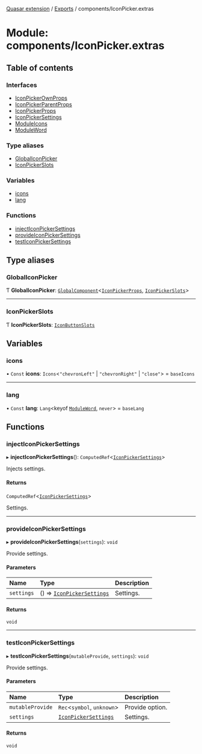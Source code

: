 [Quasar extension](../index.md) / [Exports](../modules.md) / components/IconPicker.extras

# Module: components/IconPicker.extras

## Table of contents

### Interfaces

- [IconPickerOwnProps](../interfaces/components_IconPicker_extras.IconPickerOwnProps.md)
- [IconPickerParentProps](../interfaces/components_IconPicker_extras.IconPickerParentProps.md)
- [IconPickerProps](../interfaces/components_IconPicker_extras.IconPickerProps.md)
- [IconPickerSettings](../interfaces/components_IconPicker_extras.IconPickerSettings.md)
- [ModuleIcons](../interfaces/components_IconPicker_extras.ModuleIcons.md)
- [ModuleWord](../interfaces/components_IconPicker_extras.ModuleWord.md)

### Type aliases

- [GlobalIconPicker](components_IconPicker_extras.md#globaliconpicker)
- [IconPickerSlots](components_IconPicker_extras.md#iconpickerslots)

### Variables

- [icons](components_IconPicker_extras.md#icons)
- [lang](components_IconPicker_extras.md#lang)

### Functions

- [injectIconPickerSettings](components_IconPicker_extras.md#injecticonpickersettings)
- [provideIconPickerSettings](components_IconPicker_extras.md#provideiconpickersettings)
- [testIconPickerSettings](components_IconPicker_extras.md#testiconpickersettings)

## Type aliases

### GlobalIconPicker

Ƭ **GlobalIconPicker**: [`GlobalComponent`](../interfaces/components_api.GlobalComponent.md)<[`IconPickerProps`](../interfaces/components_IconPicker_extras.IconPickerProps.md), [`IconPickerSlots`](components_IconPicker_extras.md#iconpickerslots)\>

___

### IconPickerSlots

Ƭ **IconPickerSlots**: [`IconButtonSlots`](components_IconButton_extras.md#iconbuttonslots)

## Variables

### icons

• `Const` **icons**: `Icons`<``"chevronLeft"`` \| ``"chevronRight"`` \| ``"close"``\> = `baseIcons`

___

### lang

• `Const` **lang**: `Lang`<keyof [`ModuleWord`](../interfaces/components_IconPicker_extras.ModuleWord.md), `never`\> = `baseLang`

## Functions

### injectIconPickerSettings

▸ **injectIconPickerSettings**(): `ComputedRef`<[`IconPickerSettings`](../interfaces/components_IconPicker_extras.IconPickerSettings.md)\>

Injects settings.

#### Returns

`ComputedRef`<[`IconPickerSettings`](../interfaces/components_IconPicker_extras.IconPickerSettings.md)\>

Settings.

___

### provideIconPickerSettings

▸ **provideIconPickerSettings**(`settings`): `void`

Provide settings.

#### Parameters

| Name | Type | Description |
| :------ | :------ | :------ |
| `settings` | () => [`IconPickerSettings`](../interfaces/components_IconPicker_extras.IconPickerSettings.md) | Settings. |

#### Returns

`void`

___

### testIconPickerSettings

▸ **testIconPickerSettings**(`mutableProvide`, `settings`): `void`

Provide settings.

#### Parameters

| Name | Type | Description |
| :------ | :------ | :------ |
| `mutableProvide` | `Rec`<`symbol`, `unknown`\> | Provide option. |
| `settings` | [`IconPickerSettings`](../interfaces/components_IconPicker_extras.IconPickerSettings.md) | Settings. |

#### Returns

`void`
